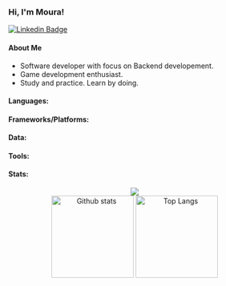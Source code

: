 <div>
<h3>Hi, I'm Moura!</h3>

[![Linkedin Badge](https://img.shields.io/badge/-LinkedIn-blue?style=flat-square&logo=Linkedin&logoColor=white&link=https://www.linkedin.com/in/genival-jos%C3%A9-6388aa158)](https://www.linkedin.com/in/genival-jos%C3%A9-6388aa158) 
</div>

#### About Me
- Software developer with focus on Backend developement.
- Game development enthusiast.
- Study and practice. Learn by doing.

#### Languages:


#### Frameworks/Platforms:


#### Data:


#### Tools:


#### Stats:  
<div align="center">
  <!-- thropy -->
  <div>
    <img src="https://github-profile-trophy.vercel.app/?username=moura1001&column=7&theme=onedark"/>
  </div>
  
  <!-- status codes -->
  <div>
    <img align="center" height="164px" alt="Github stats" src="https://github-readme-stats.vercel.app/api?username=moura1001&count_private=true&show_icons=true&theme=tokyonight" />
    <img align="center" height="164px" alt="Top Langs" src="https://github-readme-stats.vercel.app/api/top-langs/?username=moura1001&layout=compact&hide=HTML,Python,CSS,Objective-C&langs_count=8&theme=tokyonight" />
  </div>
</div>
